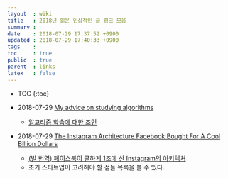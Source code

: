 ```yaml
---
layout  : wiki
title   : 2018년 읽은 인상적인 글 링크 모음
summary : 
date    : 2018-07-29 17:37:52 +0900
updated : 2018-07-29 17:40:33 +0900
tags    : 
toc     : true
public  : true
parent  : links
latex   : false
---
```

* TOC
{:toc}

* 2018-07-29 [My advice on studying algorithms](http://shlegeris.com/2016/08/14/algorithms )
    * [알고리즘 학습에 대한 조언](https://www.haruair.com/blog/4546/amp )
* 2018-07-29 [The Instagram Architecture Facebook Bought For A Cool Billion Dollars](http://highscalability.com/blog/2012/4/9/the-instagram-architecture-facebook-bought-for-a-cool-billio.html )
    * [(발 번역) 페이스북이 쿨하게 1조에 산 Instagram의 아키텍처](https://charsyam.wordpress.com/2012/04/20/%EB%B0%9C-%EB%B2%88%EC%97%AD-%ED%8E%98%EC%9D%B4%EC%8A%A4%EB%B6%81%EC%9D%B4-%EC%BF%A8%ED%95%98%EA%B2%8C-1%EC%A1%B0%EC%97%90-%EC%82%B0-instagram%EC%9D%98-%EC%95%84%ED%82%A4%ED%85%8D%EC%B2%98/ )
    * 초기 스타트업이 고려해야 할 점들 목록을 볼 수 있다.
